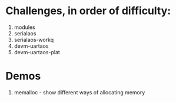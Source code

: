# Challenges, in order of difficulty:

1. modules
2. serialaos
3. serialaos-workq
4. devm-uartaos
5. devm-uartaos-plat

# Demos

1. memalloc - show different ways of allocating memory

